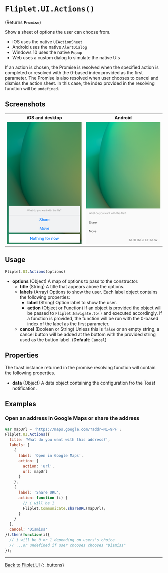# `Fliplet.UI.Actions()`

(Returns **`Promise`**)

Show a sheet of options the user can choose from.

* iOS uses the native `UIActionSheet`
* Android uses the native `AlertDialog`
* Windows 10 uses the native `Popup`
* Web uses a custom dialog to simulate the native UIs

If an action is chosen, the Promise is resolved when the specified action is completed or resolved with the 0-based index provided as the first parameter. The Promise is also resolved when user chooses to cancel and dismiss the action sheet. In this case, the index provided in the resolving function will be `undefined`.

## Screenshots

<table>
  <tr>
    <th width="50%">iOS and desktop</th>
    <th width="50%">Android</th>
  </tr>
  <tr>
    <td><img src="../assets/img/action-sheet-ios.png" alt="Action Sheet (iOS)" /></td>
    <td><img src="../assets/img/action-sheet-android.png" alt="Action Sheet (Android)" /></td>
  </tr>
</table>

## Usage

```js
Fliplet.UI.Actions(options)
```

* **options** (Object) A map of options to pass to the constructor.
  * **title** (String) A title that appears above the options.
  * **labels** (Array) Options to show the user. Each label object contains the following properties:
    * **label** (String) Option label to show the user.
    * **action** (Object or Function) If an object is provided the object will be passed to `Fliplet.Navigate.to()` and executed accordingly. If a function is provided, the function will be run with the 0-based index of the label as the first parameter.
  * **cancel** (Boolean or String) Unless this is `false` or an empty string, a cancel button will be added at the bottom with the provided string used as the button label. (**Default**: `Cancel`)

## Properties

The toast instance returned in the promise resolving function will contain the following properties.

* **data** (Object) A data object containing the configuration fro the Toast notification.

## Examples

### Open an address in Google Maps or share the address

```js
var mapUrl = 'https://maps.google.com/?addr=N1+9PF';
Fliplet.UI.Actions({
  title: 'What do you want with this address?',
  labels: [
    {
      label: 'Open in Google Maps',
      action: {
        action: 'url',
        url: mapUrl
      }
    },
    {
      label: 'Share URL',
      action: function (i) {
        // i will be 1
        Fliplet.Communicate.shareURL(mapUrl);
      }
    }
  ],
  cancel: 'Dismiss'
}).then(function(i){
  // i will be 0 or 1 depending on users's choice
  // ...or undefined if user chooses chooses "Dismiss"
});
```

---

[Back to Fliplet.UI](./fliplet-ui.md)
{: .buttons}
